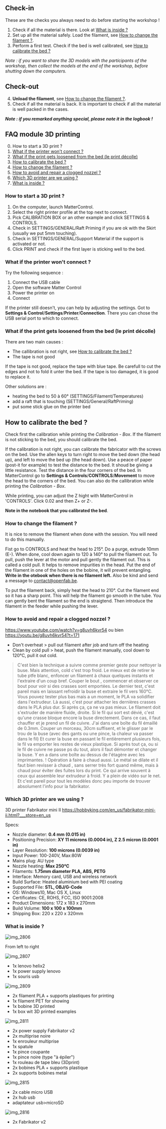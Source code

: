 ## Check-in
These are the checks you always need to do before starting the workshop !

1. Check if all the material is there. Look at [What is inside ?](https://github.com/openfab-lab/FabMob/blob/master/FAQ/FAQ_3Dprinting-module.md#what-is-inside-)
2. Set up all the material safely. Load the filament, see [How to change the filament ?](https://github.com/openfab-lab/FabMob/blob/master/FAQ/FAQ_3Dprinting-module.md#how-to-change-the-filament-).
3. Perform a first test. Check if the bed is well calibrated, see [How to calibrate the bed ?](https://github.com/openfab-lab/FabMob/blob/master/FAQ/FAQ_3Dprinting-module.md#how-to-calibrate-the-bed-) 

*Note : if you want to share the 3D models with the participants of the workshop, then collect the models at the end of the workshop, before shutting down the computers.*

## Check-out
4. **Unload the filament**, see [How to change the filament ?](https://github.com/openfab-lab/FabMob/blob/master/FAQ/FAQ_3Dprinting-module.md#how-to-change-the-filament-).
5. Check if all the material is back. It is important to check if all the material is well packed in the cases. 

***Note : if you remarked anything special, please note it in the logbook !***



## FAQ module 3D printing

0. How to start a 3D print ?
1. [What if the printer won't connect ?](https://github.com/openfab-lab/FabMob/blob/master/FAQ/FAQ_3Dprinting-module.md#what-if-the-printer-wont-connect-)
2. [What if the print gets loosened from the bed (le print décolle)](https://github.com/openfab-lab/FabMob/blob/master/FAQ/FAQ_3Dprinting-module.md#what-if-the-print-gets-loosened-from-the-bed-le-print-d%C3%A9colle)
3. [How to calibrate the bed ?](https://github.com/openfab-lab/FabMob/blob/master/FAQ/FAQ_3Dprinting-module.md#how-to-calibrate-the-bed-)
3. [How to change the filament ?](https://github.com/openfab-lab/FabMob/blob/master/FAQ/FAQ_3Dprinting-module.md#how-to-change-the-filament-)
4. [How to avoid and repair a clogged nozzel ?](https://github.com/openfab-lab/FabMob/blob/master/FAQ/FAQ_3Dprinting-module.md#how-to-avoid-and-repair-a-clogged-nozzel-)
5. [Which 3D printer are we using ?](https://github.com/openfab-lab/FabMob/blob/master/FAQ/FAQ_3Dprinting-module.md#which-3d-printer-are-we-using-)
6. [What is inside ?](https://github.com/openfab-lab/FabMob/blob/master/FAQ/FAQ_3Dprinting-module.md#what-is-inside-)


### How to start a 3D print ?
1. On the computer, launch MatterControl. 
2. Select the right printer profile at the top next to connect.
3. Pick CALIBRATION BOX or an other example and click SETTINGS & CONTROLS. 
4. Check in SETTINGS/GENERAL/Raft Priming if you are ok with the Skirt (usually we put 5mm touching). 
5. Check in SETTINGS/GENERAL/Support Material if the support is activated or not.
6. Click PRINT and check if the first layer is sticking well to the bed.


### What if the printer won't connect ?
Try the following sequence :
1. Connect the USB cable
2. Open the software Matter Control
3. Power the printer on
4. Connect

If the printer still doesn't, you can help by adjusting the settings. Got to **Settings & Control**/**Settings**/**Printer**/**Connection**. There you can chose the USB serial port to which to connect.  

### What if the print gets loosened from the bed (le print décolle)
There are two main causes :
- The callibration is not right, see [How to calibrate the bed ?](https://github.com/openfab-lab/FabMob/blob/master/FAQ/FAQ_3Dprinting-module.md#how-to-calibrate-the-bed-)
- The tape is not good

If the tape is not good, replace the tape with blue tape. Be carefull to cut the edges and not to fold it unter the bed. If the tape is too damaged, it is good to replace it.

Other solutions are :
- heating the bed to 50 à 60° (SETTINGS/Filament/Temperatures)
- add a raft that is touching (SETTINGS/General/RaftPriming)
- put some stick glue on the printer bed

## How to calibrate the bed ?
Check first the calibration while printing the *Calibration - Box*. If the filament is not sticking to the bed, you should calibrate the bed.

If the calibration is not right, you can calibrate the fabricator with the screws on the bed. Use the allen keys to turn right to move the bed down (the head up), and left to move the bed up (the head down). Use a peace of paper (post-it for example) to test the distance to the bed. It shoud be giving a little resistance. Test the distance in the four corners of the bed. In MatterControl go to **Settings & Controls**/**CONTROLS**/**Movement** to move the head to the corners of the bed. You can also do the callibration while printing the *Calibration - Box*.

While printing, you can adjust the Z hight with MatterControl in 'CONTROLS'. Click 0.02 and then Z+ or Z-.

**Note in the notebook that you calibrated the bed**.


### How to change the filament ?
It is nice to remove the filament when done with the session. You will need to do this manually.

Fist go to CONTROLS and heat the head to 215°. Do a purge, extrude 10mm (E-). When done, cool down again to 120 à 140° to pull the filament out. To pull, push the lever at the motor and pull gently the filament out. This is called a cold pull. It helps to remove impurities in the head. Put the end of the filament in one of the holes on the bobine, it will prevent entangling. **Write in the otebook when there is no filament left.** Also be kind and send a message to contact@openfab.be.

To put the filament back, simply heat the head to 210°. Cut the filament end so it has a sharp point. This will help the filament go smooth in the tube. You can gently bent the filament so the end is straigtend. Then introduce the filament in the feeder while pushing the lever.


### How to avoid and repair a clogged nozzel ?
https://www.youtube.com/watch?v=g8uvh6kvr54
ou bien https://youtu.be/g8uvh6kvr54?t=171 
- Don't overheat > pull out filament after job and turn off the heating
- Clean by cold pull > heat, push the filament manually, cool down to 120°C, pull it out cold.

> C'est bien la technique a suivre comme premier geste pour nettoyer la buse. 
Mais attention, cold c'est trop froid. Le mieux est de retirer le tube ptfe blanc, enfoncer un filament à chaux quelques instants et l'extraire d'un coup bref. 
Couper le bout , commencer et observer ce bout pour voir si des crasses sont emportées. 
Le dernier test, c'est pareil mais en laissant refroidir la buse et extraire le fil vers 160°C. Vous pouvez tester plus bas mais a un moment, le PLA va solidifier dans l'extrudeur.
Là aussi, c'est pour attacher les dernières crasses dans le PLA plus dur. 
Si après ça, ça ne va pas mieux. Le filament doit s'extruder de manière fluide, droite. Si le fil qui sort est dévié, c'est qu'une crasse bloque encore la buse directement. 
Dans ce cas, il faut chauffer et je prend un fil de cuivre. J'ai dans une boîte du fil émaillé de 0.3mm. 
Couper un morceau, 30cm suffisent, et le glisser par le trou de la buse (avec des gants ou une pince, la chaleur va passer dans le fil)
Et curer la buse en passant le fil entièrement plusieurs fois, le fil va emporter les restes de vieux plastique. 
Si après tout ça, ou si le fil de cuivre ne passe ps du tout, alors il faut démonter et changer la buse. Y en a dans une boîte au dessus de l'étagère avec les imprimantes. 
! Opération à faire à chaud aussi. Le métal se dilate et il faut bien revisser à chaud , sans serrer très fort quand même, mais à chaud pour éviter des fuites lors du print. Ce qui arrive souvent à ceux qui assemble leur extrudeur à froid.
Y a plein de vidéo sur le net. Et c'est pareil pour tout les modèles donc peu importe de trouver absolument l'info pour la fabrikator.


### Which 3D printer are we using ? 
3D printer Fabrikator mini II
https://hobbyking.com/en_us/fabrikator-mini-ii.html?___store=en_us

Specs:
- Nozzle diameter: **0.4 mm (0.015 in)**
- Positioning Precision: **XY 11 microns (0.0004 in), Z 2.5 micron (0.0001 in)**
- Layer Resolution: **100 microns (0.0039 in)**
- Input Power: 100-240V, Max:80W
- Mains plug: AU type
- Nozzle heating: **Max 250℃**
- Filaments: **1.75mm diameter PLA, ABS, PETG**
- Interface: Memory card, USB and wireless network
- Build Surface: Heated aluminium bed with PEI coating
- Supported File: **STL, OBJ/G-Code**
- OS: Windows10, Mac OS X, Linux
- Certificates: CE, ROHS, FCC, ISO 9001:2008
- Product Dimensions: 172 x 183 x 270mm
- Build Volume: **100 x 100 x 100mm**
- Shipping Box: 220 x 220 x 320mm


### What is inside ?

![img_2806](https://user-images.githubusercontent.com/31619215/45151750-72f7f700-b1cf-11e8-9a79-19c86d2d4900.jpg)

From left to right

![img_2807](https://user-images.githubusercontent.com/31619215/45151769-830fd680-b1cf-11e8-8c91-0bc05be66e1b.jpg)

- 1x lenovo helix2
- 1x power supply lenovo
- 1x souris usb

![img_2809](https://user-images.githubusercontent.com/31619215/45151906-dd109c00-b1cf-11e8-85aa-008524d95aac.jpg)

- 2x filament PLA + supports plastiques for printing
- 1x filament PET for showing
- 1x bobine 3D printed
- 1x box wit 3D printed examples

![img_2811](https://user-images.githubusercontent.com/31619215/45152153-7d66c080-b1d0-11e8-9950-0bd3130f3cf6.jpg)

- 2x power supply Fabrikator v2
- 2x multiprise noire
- 1x enrouleur multiprise
- 1x spatule
- 1x pince coupante
- 1x pince noire (type "à épiler")
- 1x rouleau de tape bleu (3Dprint)
- 2x bobines PLA + supports plastique
- 2x supports bobines metal

![img_2815](https://user-images.githubusercontent.com/31619215/45152223-b6069a00-b1d0-11e8-8eb6-139242820e21.jpg)

- 2x cable micro USB
- 2x hub usb
- adaptateur usb>microSD

![img_2816](https://user-images.githubusercontent.com/31619215/45152302-e77f6580-b1d0-11e8-8bd8-d72bcdf7846f.jpg)

- 2x Fabrikator v2

